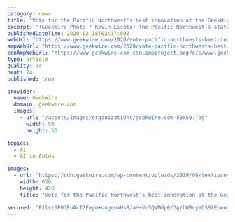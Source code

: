 ```yaml
---
category: news
title: "Vote for the Pacific Northwest’s best innovation at the GeekWire Awards"
excerpt: "(GeekWire Photo / Kevin Lisota) The Pacific Northwest’s status as an innovation hub is well-documented: It is at the center of the cloud computing revolution, a hotspot for artificial intelligence, and it will play a role in the future of driverless cars, mobile technology, video games and much more. But the innovation in the region goes well ..."
publishedDateTime: 2020-02-18T02:17:00Z
webUrl: "https://www.geekwire.com/2020/vote-pacific-northwests-best-innovation-geekwire-awards/"
ampWebUrl: "https://www.geekwire.com/2020/vote-pacific-northwests-best-innovation-geekwire-awards/amp/"
cdnAmpWebUrl: "https://www-geekwire-com.cdn.ampproject.org/c/s/www.geekwire.com/2020/vote-pacific-northwests-best-innovation-geekwire-awards/amp/"
type: article
quality: 74
heat: 74
published: true

provider:
  name: GeekWire
  domain: geekwire.com
  images:
    - url: "/assets/images/organizations/geekwire.com-50x50.jpg"
      width: 50
      height: 50

topics:
  - AI
  - AI in Autos

images:
  - url: "https://cdn.geekwire.com/wp-content/uploads/2019/08/textiosnyder-630x420.jpg"
    width: 630
    height: 420
    title: "Vote for the Pacific Northwest’s best innovation at the GeekWire Awards"

secured: "F1lvz5P0JFuAcI2Fegm+ongeuaHsR/aM+Vr5QsMdp6/3g/hWBcyebSStEpwuoSQyv6ZfS6faeehUmMOusCMAjhlDAkCD/vcASNzmRtbZBoYK9J79gKtcKjeQRWtbCMgymilo+3RNJMz7oSUm/rMX5vrTnNQfa5oCTPcenzPlWHWvpolxFoBai+XHqfkVgoXANMD/WkrJdAxLUxmobogX+RA5H7SsYjS33YRaxzCu2dCOhWMq4R8j7MJwauTSCxF9L2sBtoqSpGhHP3imuLsCOzn65ZHLb+pCwvxkvITxvmn1YixQXvdIogFEFhUn8o69Ft9c/GBPYlveqm7463Xv8aKp02X5+UDD7teGt4h9k4dmudbVzfxrep7NFuNrKO6bwcdRwpXaxz1dqO6ZGeuwaQtizR7oOl6XtXVli0hHHQeqgkJ3ycXZz4IyjiLvbEA3qPt6lYqNFRFbVDueLzMdjmEHn7GGcZN5KXnb8+i80uE=;kk2Arqbjc+X+A9Q12VHzhA=="
---
```


